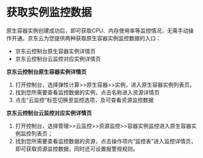 
# 获取实例监控数据

原生容器实例创建成功后，即可获取CPU、内存使用率等监控情况，无需手动操作开通。京东云为您提供两种获取原生容器实例监控数据的入口：   
* 京东云控制台原生容器实例详情页  
* 京东云控制台云监控对应实例详情页  

**京东云控制台原生容器实例详情页**  

 1. 打开控制台，选择弹性计算>>原生容器>>实例，进入原生容器实例列表页。  
 2.  找到您所需要查看监控数据的实例，点击名称进入资源详情页  
 3.  点击“云监控”标签切换至监控选项，及可查看资源监控数据  

**京东云控制台云监控对应实例详情页**  

 1. 打开控制台，选择管理>>云监控>>资源监控>>容器实例监控进入原生容器实例监控列表页；  
 2. 找到您所需要查看监控数据的资源，点击操作项内“监控表”进入监控详情页，即可获取资源监控数据，同时还可设置报警规规则。  
